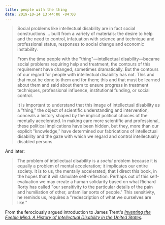 ```yaml
---
title: people with the thing
date: 2019-10-14 13:44:00 -04:00
---
```


>Social problems like intellectual disability are in fact social constructions ... built from a variety of materials: the desire to help and the need to control, infatuation with science and technique and professional status, responses to social change and economic instability. 
>
>From the time people with the "thing"—intellectual disability—became social problems requiring help and treatment, the contours of this requirement have changed, sometimes dramatically. But the contours of our regard for people with intellectual disability has not. This and that must be done to them and for them; this and that must be learned about them and said about them to ensure progress in treatment techniques, professional influence, institutional funding, or social control. 
>
>It is important to understand that this image of intellectual disability as a "thing," the object of scientific understanding and intervention, conceals a history shaped by the implicit political choices of the mentally accelerated. In making care more scientific and professional, these political implications have been hidden, but they, more than our explicit "knowledge," have determined our fabrications of intellectual disability and the gaze with which we regard and control intellectually disabled persons.

And later:

>The problem of intellectual disability is a *social* problem because it is equally a problem of mental acceleration; it implicates our entire society. It is to us, the mentally accelerated, that I direct this book, in the hopes that it will stimulate self-reflection. Perhaps out of this self-evaluation we may create a human solidarity based on what Richard Rorty has called "our sensitivity to the particular details of the pain and humiliation of other, unfamiliar sorts of people." This sensitivity, he reminds us, requires a "redescription of what we ourselves are like."

From the ferociously argued introduction to James Trent's *[Inventing the Feeble Mind: A History of Intellectual Disability in the United States](https://www.indiebound.org/book/9780199396184)*.